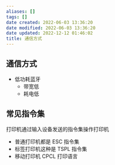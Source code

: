 ```yaml
---
aliases: []
tags: []
date created: 2022-06-03 13:36:20
date modified: 2022-06-03 13:36:20
date updated: 2022-12-12 01:46:02
title: 通信方式
---
```


## 通信方式

- 低功耗蓝牙
  - 带宽低
  - 耗电低

## 常见指令集

打印机通过输入设备发送的指令集操作打印机

- 普通打印机都是 ESC 指令集
- 标签打印机这种是 TSPL 指令集
- 移动打印机 CPCL 打印语言
